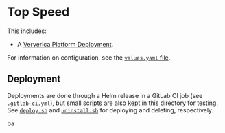 # Top Speed

This includes:
* A [Ververica Platform Deployment](https://docs.ververica.com/user_guide/deployments/index.html).

For information on configuration, see the [`values.yaml` file](./values.yaml).

## Deployment

Deployments are done through a Helm release in a GitLab CI job (see [`.gitlab-ci.yml`](../../../.gitlab-ci.yml)),
but small scripts are also kept in this directory for testing. See [`deploy.sh`](./deploy.sh)
and [`uninstall.sh`](./uninstall.sh) for deploying and deleting, respectively.

ba
